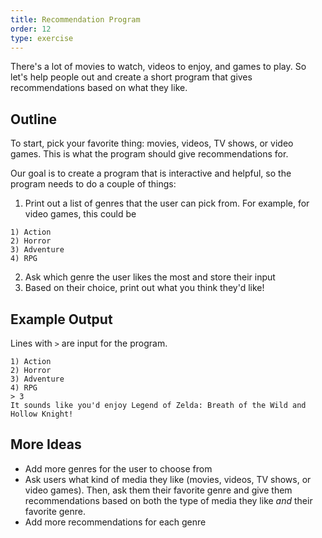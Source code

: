 ```yaml
---
title: Recommendation Program
order: 12
type: exercise
---
```


There's a lot of movies to watch, videos to enjoy, and games to play. So let's help people out and create a short program that gives recommendations based on what they like.

## Outline

To start, pick your favorite thing: movies, videos, TV shows, or video games. This is what the program should give recommendations for.

Our goal is to create a program that is interactive and helpful, so the program needs to do a couple of things:

1. Print out a list of genres that the user can pick from. For example, for video games, this could be

```rawtext
1) Action
2) Horror
3) Adventure
4) RPG
```

2. Ask which genre the user likes the most and store their input
3. Based on their choice, print out what you think they'd like!

## Example Output

Lines with `>` are input for the program.

```rawtext
1) Action
2) Horror
3) Adventure
4) RPG
> 3
It sounds like you'd enjoy Legend of Zelda: Breath of the Wild and Hollow Knight!
```

## More Ideas

- Add more genres for the user to choose from
- Ask users what kind of media they like (movies, videos, TV shows, or video games). Then, ask them their favorite genre and give them recommendations based on both the type of media they like _and_ their favorite genre.
- Add more recommendations for each genre
